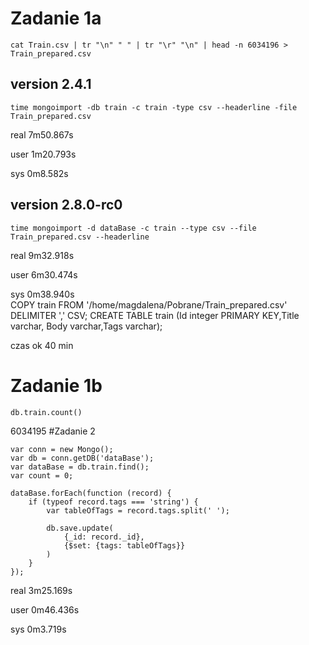 
# Zadanie 1a

```
cat Train.csv | tr "\n" " " | tr "\r" "\n" | head -n 6034196 > Train_prepared.csv
```
## version 2.4.1
```
time mongoimport -db train -c train -type csv --headerline -file Train_prepared.csv
```
real	7m50.867s  

user	1m20.793s  

sys	0m8.582s  
## version 2.8.0-rc0

```
time mongoimport -d dataBase -c train --type csv --file Train_prepared.csv --headerline
```
real	9m32.918s  

user	6m30.474s  

sys	0m38.940s  
COPY train FROM '/home/magdalena/Pobrane/Train_prepared.csv' DELIMITER ',' CSV;
 CREATE TABLE train (Id integer PRIMARY KEY,Title varchar, Body varchar,Tags varchar);

czas ok 40 min
# Zadanie 1b
```
db.train.count()
```
6034195
#Zadanie 2
```
var conn = new Mongo();
var db = conn.getDB('dataBase');
var dataBase = db.train.find();
var count = 0;

dataBase.forEach(function (record) {
	if (typeof record.tags === 'string') {
		var tableOfTags = record.tags.split(' ');

		db.save.update(
			{_id: record._id},
			{$set: {tags: tableOfTags}}
		)
	}
});
````
real	3m25.169s  

user	0m46.436s  

sys	0m3.719s  


